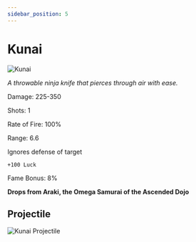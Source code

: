 ```yaml
---
sidebar_position: 5
---
```


# Kunai

![Kunai](https://vwiki.valorserver.com/api/item/picture/kunai)

<i>A throwable ninja knife that pierces through air with ease.</i>

Damage: 225-350

Shots: 1

Rate of Fire: 100%

Range: 6.6

Ignores defense of target

    +100 Luck
    
Fame Bonus: 8%

**Drops from Araki, the Omega Samurai of the Ascended Dojo**

## Projectile

![Kunai Projectile](https://cdn.discordapp.com/attachments/948448304574910534/948595759496962048/unknown.png)
